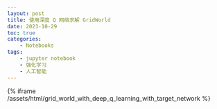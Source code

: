 ```yaml
---
layout: post
title: 使用深度 Q 网络求解 GridWorld
date: 2023-10-29
toc: true
categories:
    - Notebooks
tags:
    - jupyter notebook
    - 强化学习
    - 人工智能
---
```


{% iframe /assets/html/grid_world_with_deep_q_learning_with_target_network %}
